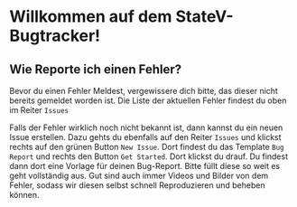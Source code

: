 # Willkommen auf dem StateV-Bugtracker!

## Wie Reporte ich einen Fehler?
Bevor du einen Fehler Meldest, vergewissere dich bitte, das dieser nicht bereits gemeldet worden ist.
Die Liste der aktuellen Fehler findest du oben im Reiter ``Issues``

Falls der Fehler wirklich noch nicht bekannt ist, dann kannst du ein neuen Issue erstellen. Dazu gehts du ebenfalls auf den Reiter ``Issues`` und klickst rechts auf den grünen Button ``New Issue``.
Dort findest du das Template ``Bug Report`` und rechts den Button ``Get Started``. Dort klickst du drauf.
Du findest dann dort eine Vorlage für deinen Bug-Report. Bitte füllt diese so weit es geht vollständig aus. Gut sind auch immer Videos und Bilder von dem Fehler, sodass wir diesen selbst schnell Reproduzieren und beheben können.
